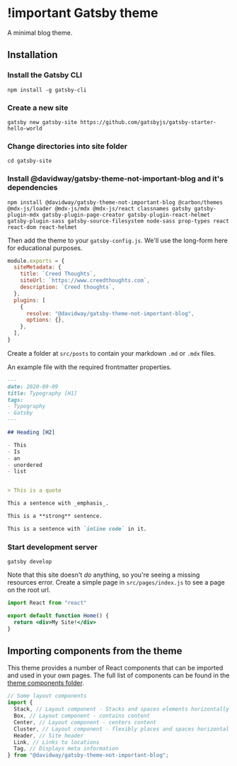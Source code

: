 # !important Gatsby theme

A minimal blog theme.

## Installation
### Install the Gatsby CLI
```shell
npm install -g gatsby-cli
```

### Create a new site
```shell
gatsby new gatsby-site https://github.com/gatsbyjs/gatsby-starter-hello-world
```

### Change directories into site folder
```shell
cd gatsby-site
```

### Install @davidway/gatsby-theme-not-important-blog and it's dependencies
```shell
npm install @davidway/gatsby-theme-not-important-blog @carbon/themes @mdx-js/loader @mdx-js/mdx @mdx-js/react classnames gatsby gatsby-plugin-mdx gatsby-plugin-page-creator gatsby-plugin-react-helmet gatsby-plugin-sass gatsby-source-filesystem node-sass prop-types react react-dom react-helmet
```

Then add the theme to your `gatsby-config.js`. We'll use the long-form
here for educational purposes.

```javascript
module.exports = {
  siteMetadata: {
    title: `Creed Thoughts`,
    siteUrl: `https://www.creedthoughts.com`,
    description: `Creed thoughts`,
  },
  plugins: [
    {
      resolve: "@davidway/gatsby-theme-not-important-blog",
      options: {},
    },
  ],
}
```

Create a folder at `src/posts` to contain your markdown `.md` or `.mdx` files.

An example file with the required frontmatter properties.

```md
---
date: 2020-09-09
title: Typography [H1]
tags:
- Typography
- Gatsby
---

## Heading [H2]

- This
- Is
- an
- unordered
- list


> This is a quote

This a sentence with _emphasis_.

This is a **strong** sentence.

This is a sentence with `inline code` in it.
```

### Start development server
```shell
gatsby develop
```

Note that this site doesn't _do_ anything, so you're seeing a missing
resources error. Create a simple page in `src/pages/index.js` to see a
page on the root url.

```jsx
import React from "react"

export default function Home() {
  return <div>My Site!</div>
}
```

## Importing components from the theme

This theme provides a number of React components that can be imported and used in your own pages. The full list of components can be found in the [theme components folder](https://github.com/David-Way/gatsby-theme-not-important-blog/tree/master/src/components).

```js
// Some layout components
import { 
  Stack, // Layout component - Stacks and spaces elements horizontally
  Box, // Layout component - contains content
  Center, // Layout component - centers content
  Cluster, // Layout component - flexibly places and spaces horizontal elements
  Header, // Site header
  Link, // Links to locations
  Tag, // Displays meta information
} from "@davidway/gatsby-theme-not-important-blog";
```
